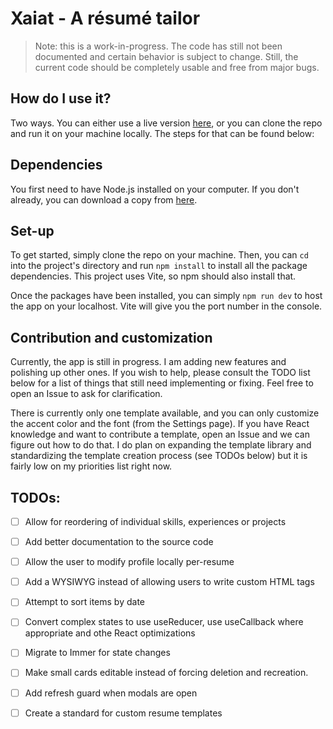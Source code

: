 # Xaiat - A résumé tailor

> Note: this is a work-in-progress. The code has still not been documented and certain behavior is subject to change. Still, the current code should be completely usable and free from major bugs.

## How do I use it?

Two ways. You can either use a live version [here](https://xaiat.parsuli.net), or you can clone the repo and run it on your machine locally. The steps for that can be found below:

## Dependencies

You first need to have Node.js installed on your computer. If you don't already, you can download a copy from [here](https://nodejs.org/en/).

## Set-up

To get started, simply clone the repo on your machine. Then, you can `cd` into the project's directory and run `npm install` to install all the package dependencies. This project uses Vite, so npm should also install that.

Once the packages have been installed, you can simply `npm run dev` to host the app on your localhost. Vite will give you the port number in the console.

## Contribution and customization

Currently, the app is still in progress. I am adding new features and polishing up other ones. If you wish to help, please consult the TODO list below for a list of things that still need implementing or fixing. Feel free to open an Issue to ask for clarification.

There is currently only one template available, and you can only customize the accent color and the font (from the Settings page). If you have React knowledge and want to contribute a template, open an Issue and we can figure out how to do that. I do plan on expanding the template library and standardizing the template creation process (see TODOs below) but it is fairly low on my priorities list right now.

## TODOs:

- [ ] Allow for reordering of individual skills, experiences or projects

- [ ] Add better documentation to the source code

- [ ] Allow the user to modify profile locally per-resume

- [ ] Add a WYSIWYG instead of allowing users to write custom HTML tags

- [ ] Attempt to sort items by date

- [ ] Convert complex states to use useReducer, use useCallback where appropriate and othe React optimizations

- [ ] Migrate to Immer for state changes

- [ ] Make small cards editable instead of forcing deletion and recreation.

- [ ] Add refresh guard when modals are open

- [ ] Create a standard for custom resume templates

